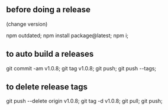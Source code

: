 ## before doing a release

  (change version)

  npm outdated;
  npm install package@latest;
  npm i;

## to auto build a releases
  git commit -am v1.0.8;
  git tag v1.0.8;
  git push;
  git push --tags;

## to delete release tags
  git push --delete origin v1.0.8;
  git tag -d v1.0.8;
  git pull;
  git push;
